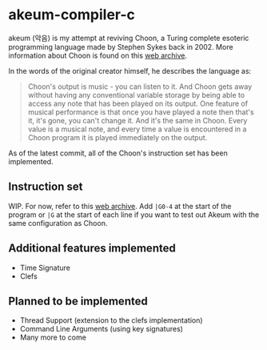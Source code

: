 # akeum-compiler-c
akeum (악음) is my attempt at reviving Choon, a Turing complete esoteric programming language made by Stephen Sykes back in 2002. More information about Choon is found on this [web archive](https://web.archive.org/web/20160316172205/http://www.stephensykes.com/choon/choon.html).

In the words of the original creator himself, he describes the language as:

> Choon's output is music - you can listen to it. And Choon gets away without having any conventional variable storage by
> being able to access any note that has been played on its output. One feature of musical performance is that once you have
> played a note then that's it, it's gone, you can't change it. And it's the same in Choon. Every value is a musical note,
> and every time a value is encountered in a Choon program it is played immediately on the output.

As of the latest commit, all of the Choon's instruction set has been implemented.

## Instruction set

WIP. For now, refer to this [web archive](https://web.archive.org/web/20160316172205/http://www.stephensykes.com/choon/choon.html).
Add `|G0-4` at the start of the program or `|G` at the start of each line if you want to test out Akeum with the same configuration as Choon.

## Additional features implemented

* Time Signature
* Clefs

## Planned to be implemented

* Thread Support (extension to the clefs implementation)
* Command Line Arguments (using key signatures)
* Many more to come
